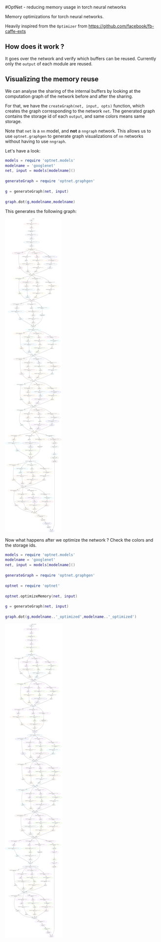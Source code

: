 #OptNet - reducing memory usage in torch neural networks

Memory optimizations for torch neural networks.

Heavily inspired from the `Optimizer` from https://github.com/facebook/fb-caffe-exts

## How does it work ?

It goes over the network and verify which buffers can be reused. Currently only
the `output` of each module are reused.

## Visualizing the memory reuse

We can analyse the sharing of the internal buffers by looking at the computation
graph of the network before and after the sharing.

For that, we have the `createGraph(net, input, opts)` function, which creates the
graph corresponding to the network `net`. The generated graph contains the storage
id of each `output`, and same colors means same storage.

Note that `net` is a `nn` model, and **not** a `nngraph` network. This allows us
to use `optnet.graphgen` to generate graph visualizations of `nn` networks without
having to use `nngraph`.

Let's have a look:

```lua
models = require 'optnet.models'
modelname = 'googlenet'
net, input = models[modelname]()

generateGraph = require 'optnet.graphgen'

g = generateGraph(net, input)

graph.dot(g,modelname,modelname)

```

This generates the following graph:

![GoogleNet without memory optimization](doc/googlenet.gif)

Now what happens after we optimize the network ? Check the colors and the storage
ids.

```lua
models = require 'optnet.models'
modelname = 'googlenet'
net, input = models[modelname]()

generateGraph = require 'optnet.graphgen'

optnet = require 'optnet'

optnet.optimizeMemory(net, input)

g = generateGraph(net, input)

graph.dot(g,modelname..'_optimized',modelname..'_optimized')
```
![GoogleNet with memory optimization](doc/googlenet_optimized.gif)
